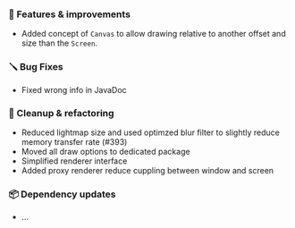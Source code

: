 ### 🚀 Features & improvements

- Added concept of `Canvas` to allow drawing relative to another offset and size than the `Screen`.

### 🪛 Bug Fixes

- Fixed wrong info in JavaDoc

### 🧽 Cleanup & refactoring

- Reduced lightmap size and used optimzed blur filter to slightly reduce memory transfer rate (#393)
- Moved all draw options to dedicated package
- Simplified renderer interface
- Added proxy renderer reduce cuppling between window and screen

### 📦 Dependency updates

- ...